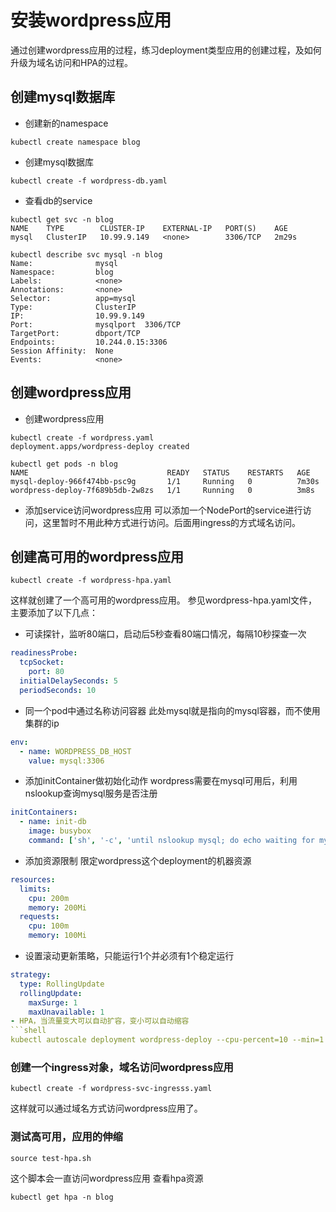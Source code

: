 # 安装wordpress应用
通过创建wordpress应用的过程，练习deployment类型应用的创建过程，及如何升级为域名访问和HPA的过程。
## 创建mysql数据库
- 创建新的namespace
```shell
kubectl create namespace blog
```
- 创建mysql数据库
```shell
kubectl create -f wordpress-db.yaml
```
- 查看db的service
```shell
kubectl get svc -n blog
NAME    TYPE        CLUSTER-IP    EXTERNAL-IP   PORT(S)    AGE
mysql   ClusterIP   10.99.9.149   <none>        3306/TCP   2m29s

kubectl describe svc mysql -n blog
Name:              mysql
Namespace:         blog
Labels:            <none>
Annotations:       <none>
Selector:          app=mysql
Type:              ClusterIP
IP:                10.99.9.149
Port:              mysqlport  3306/TCP
TargetPort:        dbport/TCP
Endpoints:         10.244.0.15:3306
Session Affinity:  None
Events:            <none>
```
## 创建wordpress应用
- 创建wordpress应用
```shell
kubectl create -f wordpress.yaml
deployment.apps/wordpress-deploy created

kubectl get pods -n blog
NAME                               READY   STATUS    RESTARTS   AGE
mysql-deploy-966f474bb-psc9g       1/1     Running   0          7m30s
wordpress-deploy-7f689b5db-2w8zs   1/1     Running   0          3m8s
```
- 添加service访问wordpress应用
可以添加一个NodePort的service进行访问，这里暂时不用此种方式进行访问。后面用ingress的方式域名访问。
## 创建高可用的wordpress应用
```shell
kubectl create -f wordpress-hpa.yaml
```
这样就创建了一个高可用的wordpress应用。
参见wordpress-hpa.yaml文件，主要添加了以下几点：
- 可读探针，监听80端口，启动后5秒查看80端口情况，每隔10秒探查一次
```yaml
readinessProbe:
  tcpSocket:
    port: 80
  initialDelaySeconds: 5
  periodSeconds: 10 
```
- 同一个pod中通过名称访问容器
此处mysql就是指向的mysql容器，而不使用集群的ip
```yaml
env:
  - name: WORDPRESS_DB_HOST
    value: mysql:3306
```
- 添加initContainer做初始化动作
wordpress需要在mysql可用后，利用nslookup查询mysql服务是否注册
```yaml
initContainers:
  - name: init-db
    image: busybox
    command: ['sh', '-c', 'until nslookup mysql; do echo waiting for mysql service; sleep 2; done;']
```
- 添加资源限制
限定wordpress这个deployment的机器资源
```yaml
resources:
  limits:
    cpu: 200m
    memory: 200Mi
  requests:
    cpu: 100m
    memory: 100Mi
```   
- 设置滚动更新策略，只能运行1个并必须有1个稳定运行
```yaml
strategy:
  type: RollingUpdate
  rollingUpdate:
    maxSurge: 1
    maxUnavailable: 1 
- HPA，当流量变大可以自动扩容，变小可以自动缩容
```shell
kubectl autoscale deployment wordpress-deploy --cpu-percent=10 --min=1 --max=10 -n blog
```    
### 创建一个ingress对象，域名访问wordpress应用
```shell
kubectl create -f wordpress-svc-ingresss.yaml
```
这样就可以通过域名方式访问wordpress应用了。
### 测试高可用，应用的伸缩
```shell
source test-hpa.sh
```
这个脚本会一直访问wordpress应用
查看hpa资源
```shell
kubectl get hpa -n blog
```